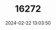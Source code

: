 ---
title: "16272"
category: "Partula aurantia"
draft: false
date: 2024-02-22 13:03:50
languages:
  English: ["Golden Moorean tree snail", "Polynesian Tree Snail", "Moorean Viviparous Tree Snail"]
---